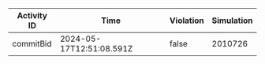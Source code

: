 | Activity ID | Time | Violation | Simulation |
| --- | --- | --- | --- |
| commitBid | 2024-05-17T12:51:08.591Z | false | 2010726 |